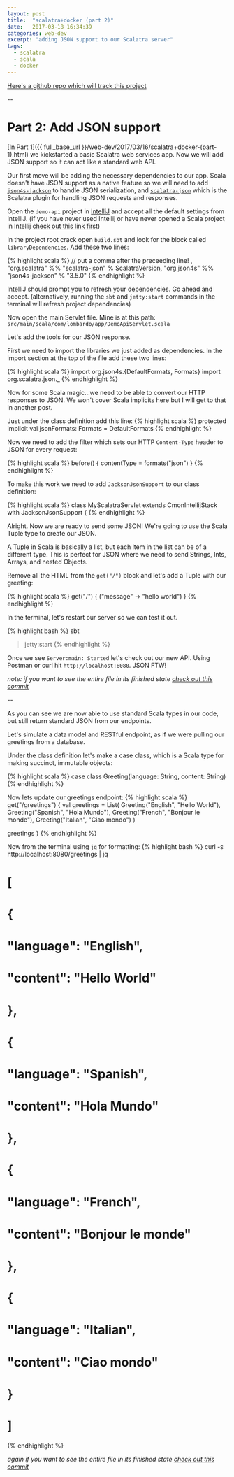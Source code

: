 ```yaml
---
layout: post
title:  "scalatra+docker (part 2)"
date:   2017-03-18 16:34:39
categories: web-dev
excerpt: "adding JSON support to our Scalatra server"
tags:
  - scalatra
  - scala
  - docker
---
```


[Here's a github repo which will track this project](https://github.com/lombardo-chcg/scalatra-docker)

--

# Part 2: Add JSON support

[In Part 1]({{ full_base_url }}/web-dev/2017/03/16/scalatra+docker-(part-1).html) we kickstarted a basic Scalatra web services app.  Now we will add JSON support so it can act like a standard web API.

Our first move will be adding the necessary dependencies to our app.  Scala doesn't have JSON support as a native feature so we will need to add [`json4s-jackson`](https://github.com/json4s/json4s) to handle JSON serialization, and [`scalatra-json`](https://mvnrepository.com/artifact/org.scalatra/scalatra-json/2.2.0) which is the Scalatra plugin for handling JSON requests and responses.

Open the `demo-api` project in [IntelliJ](https://www.jetbrains.com/idea/) and accept all the default settings from IntelliJ.  (if you have never used Intellij or have never opened a Scala project in Intellij [check out this link first](https://www.jetbrains.com/help/idea/2016.3/creating-and-running-your-scala-application.html))

In the project root crack open `build.sbt` and look for the block called `libraryDependencies`.  Add these two lines:

{% highlight scala %}
// put a comma after the preceeding line!  ,
"org.scalatra" %% "scalatra-json" % ScalatraVersion,
"org.json4s"   %% "json4s-jackson" % "3.5.0"
{% endhighlight %}

IntelliJ should prompt you to refresh your dependencies.  Go ahead and accept. (alternatively, running the `sbt` and `jetty:start` commands in the terminal will refresh project dependencies)

Now open the main Servlet file.  Mine is at this path:  `src/main/scala/com/lombardo/app/DemoApiServlet.scala`

Let's add the tools for our JSON response.

First we need to import the libraries we just added as dependencies.  In the import section at the top of the file add these two lines:

{% highlight scala %}
import org.json4s.{DefaultFormats, Formats}
import org.scalatra.json._
{% endhighlight %}

Now for some Scala magic...we need to be able to convert our HTTP responses to JSON.  We won't cover Scala implicits here but I will get to that in another post.

Just under the class definition add this line:
{% highlight scala %}
protected implicit val jsonFormats: Formats = DefaultFormats
{% endhighlight %}

Now we need to add the filter which sets our HTTP `Content-Type` header to JSON for every request:

{% highlight scala %}
before() {
  contentType = formats("json")
}
{% endhighlight %}

To make this work we need to add `JacksonJsonSupport` to our class definition:

{% highlight scala %}
class MyScalatraServlet extends CmonIntellijStack with JacksonJsonSupport {
{% endhighlight %}

Alright.  Now we are ready to send some JSON!  We're going to use the Scala Tuple type to create our JSON.

A Tuple in Scala is basically a list, but each item in the list can be of a different type.  This is perfect for JSON where we need to send Strings, Ints, Arrays, and nested Objects.

Remove all the HTML from the `get("/")` block and let's add a Tuple with our greeting:

{% highlight scala %}
get("/") {
  ("message" -> "hello world")
}
{% endhighlight %}

In the terminal, let's restart our server so we can test it out.

{% highlight bash %}
sbt
> jetty:start
{% endhighlight %}

Once we see `Server:main: Started` let's check out our new API.  Using Postman or curl hit `http://localhost:8080`.  JSON FTW!

*note: if you want to see the entire file in its finished state [check out this commit](https://github.com/lombardo-chcg/scalatra-docker/blob/ecb53fc93adc99acfb060eca23736c51cd061762/src/main/scala/com/lombardo/app/DemoApiServlet.scala)*

--

As you can see we are now able to use standard Scala types in our code, but still return standard JSON from our endpoints.  

Let's simulate a data model and RESTful endpoint, as if we were pulling our greetings from a database.

Under the class definition let's make a case class, which is a Scala type for making succinct, immutable objects:

{% highlight scala %}
case class Greeting(language: String, content: String)
{% endhighlight %}

Now lets update our greetings endpoint:
{% highlight scala %}
get("/greetings") {
  val greetings = List(
    Greeting("English", "Hello World"),
    Greeting("Spanish", "Hola Mundo"),
    Greeting("French", "Bonjour le monde"),
    Greeting("Italian", "Ciao mondo")
  )

  greetings
}
{% endhighlight %}

Now from the terminal using `jq` for formatting:
{% highlight bash %}
curl -s http://localhost:8080/greetings | jq
# [
#   {
#     "language": "English",
#     "content": "Hello World"
#   },
#   {
#     "language": "Spanish",
#     "content": "Hola Mundo"
#   },
#   {
#     "language": "French",
#     "content": "Bonjour le monde"
#   },
#   {
#     "language": "Italian",
#     "content": "Ciao mondo"
#   }
# ]
{% endhighlight %}

*again if you want to see the entire file in its finished state [check out this commit](https://github.com/lombardo-chcg/scalatra-docker/blob/ecb53fc93adc99acfb060eca23736c51cd061762/src/main/scala/com/lombardo/app/DemoApiServlet.scala)*
